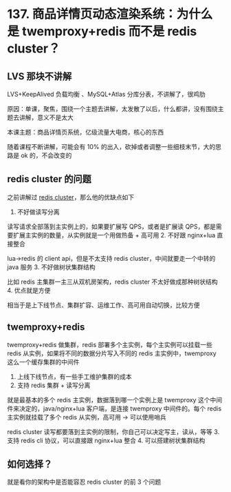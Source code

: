 # 137. 商品详情页动态渲染系统：为什么是 twemproxy+redis 而不是 redis cluster？

## LVS 那块不讲解
LVS+KeepAlived 负载均衡 、MySQL+Atlas 分库分表，不讲解了，很鸡肋

原因：单课，聚焦，围绕一个主题去讲解，太发散了以后，什么都讲，没有围绕主题去讲解，意义不是太大

本课主题：商品详情页系统，亿级流量大电商，核心的东西

随着课程不断讲解，可能会有 10% 的出入，砍掉或者调整一些细枝末节，大的思路是 ok 的，不会改变的

## redis cluster 的问题
之前讲解过 [redis cluster](../redis/028.md)，那么他的优缺点如下

1. 不好做读写分离

  读写请求全部落到主实例上的，如果要扩展写 QPS，或者是扩展读 QPS，都是需要扩展主实例的数量，从实例就是一个用做热备 + 高可用
2. 不好跟 nginx+lua 直接整合

  lua->redis 的 client api，但是不太支持 redis cluster，中间就要走一个中转的 java 服务
3. 不好做树状集群结构

  比如 redis 主集群一主三从双机房架构，redis cluster 不太好做成那种树状结构
4. 优点就是方便

  相当于是上下线节点、集群扩容、运维工作、高可用自动切换，比较方便

## twemproxy+redis
twemproxy+redis 做集群，redis 部署多个主实例，每个主实例可以挂载一些 redis 从实例，如果将不同的数据分片写入不同的 redis 主实例中，twemproxy 这么一个缓存集群的中间件

1. 上线下线节点，有一些手工维护集群的成本
2. 支持 redis 集群 + 读写分离

  就是最基本的多个 redis 主实例，数据落到哪一个实例上是 twemproxy 这个中间件来决定的，java/nginx+lua 客户端，是连接 twemproxy 中间件的。每个 redis 主实例就挂载了多个 redis 从实例，高可用 -> 可以使用哨兵

  redis cluster 读写都要落到主实例的限制，你自己可以决定写主，读从，等等
3. 支持 redis cli 协议，可以直接跟 nginx+lua 整合
4. 可以搭建树状集群结构

## 如何选择？
就是看你的架构中是否能容忍 redis cluster 的前 3 个问题


<iframe  height="500px" width="100%" frameborder=0 allowfullscreen="true" :src="$withBase('/ads.html')"></iframe>
